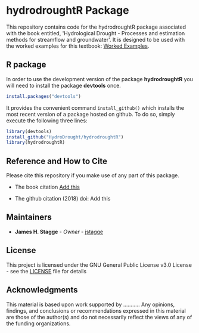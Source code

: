 # hydrodroughtR  Package

This repository contains code for the hydrodroughtR package associated with the book entitled, 'Hydrological Drought - Processes and estimation methods for streamflow and groundwater'. It is designed to be used with the worked examples for this textbook: [Worked Examples](https://github.com/HydroDrought/hydrodroughtBook/worked_examples). 


## R package
In order to use the development version of the package **hydrodroughtR** you will need to install the package **devtools** once.

``` r
install.packages("devtools")
```

It provides the convenient command `install_github()` which installs the most recent version of a package hosted on github. To do so, simply execute the following three lines:

``` r
library(devtools)
install_github("HydroDrought/hydrodroughtR")
library(hydrodroughtR)
```

## Reference and How to Cite

Please cite this repository if you make use of any part of this package.


* The book citation [Add this](https://github.com/jstagge/)

* The github citation (2018)  doi: Add this


## Maintainers
* **James H. Stagge** - *Owner* - [jstagge](https://github.com/jstagge)

## License
This project is licensed under the GNU General Public License v3.0 License - see the [LICENSE](LICENSE) file for details


## Acknowledgments   
This material is based upon work supported by ........... Any opinions, findings, and conclusions or recommendations expressed in this material are those of the author(s) and do not necessarily reflect the views of any of the funding organizations. 




